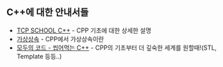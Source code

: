 ## C++에 대한 안내서들

* [TCP SCHOOL C++](http://tcpschool.com/cpp/intro) - CPP 기초에 대한 상세한 설명
* [가상상속](https://jerryjerryjerry.tistory.com/12) - CPP에서 가상상속이란
* [모두의 코드 - 씹어먹는 C++](https://modoocode.com/135) - CPP의 기초부터 더 깊숙한 세계를 원할때!(STL, Template 등등..)
